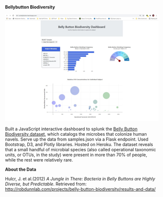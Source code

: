 **Bellybutton Biodiversity**

![](media/Bellybutton_Biodiversity_Screenshot.jpg)

Built a JavaScript interactive dashboard to splunk the [Belly Button
Biodiversity
dataset](http://robdunnlab.com/projects/belly-button-biodiversity/), which
catalogs the microbes that colonize human navels. Serve up the data from
samples.json via a Flask endpoint. Used Bootstrap, D3, and Plotly libraries.
Hosted on Heroku. The dataset reveals that a small handful of microbial species
(also called operational taxonomic units, or OTUs, in the study) were present in
more than 70% of people, while the rest were relatively rare.

**About the Data**

Hulcr, J. et al.(2012) *A Jungle in There: Bacteria in Belly Buttons are Highly
Diverse, but Predictable*. Retrieved from:
<http://robdunnlab.com/projects/belly-button-biodiversity/results-and-data/>

